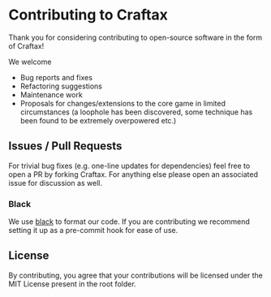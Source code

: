 # Contributing to Craftax

Thank you for considering contributing to open-source software in the form of Craftax!

We welcome
- Bug reports and fixes
- Refactoring suggestions
- Maintenance work
- Proposals for changes/extensions to the core game in limited circumstances (a loophole has been discovered, some technique has been found to be extremely overpowered etc.)

## Issues / Pull Requests
For trivial bug fixes (e.g. one-line updates for dependencies) feel free to open a PR by forking Craftax.
For anything else please open an associated issue for discussion as well.

### Black
We use <a href="https://github.com/psf/black">black</a> to format our code.  If you are contributing we recommend setting it up as a pre-commit hook for ease of use.

## License
By contributing, you agree that your contributions will be licensed under the MIT License present in the root folder.